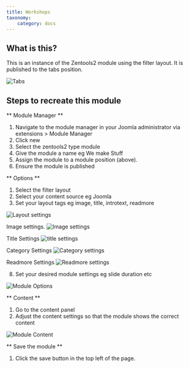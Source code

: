 ```yaml
---
title: Workshops
taxonomy:
    category: docs
---
```


## What is this?
This is an instance of the Zentools2 module using the filter layout. It is published to the tabs position.

![Tabs](/images/tabs/tabbed.jpg)


## Steps to recreate this module


** Module Manager **
1. Navigate to the module manager in your Joomla administrator via extensions > Module Manager
2. Click new
3. Select the zentools2 type module
4. Give the module a name  eg We make Stuff
5. Assign the module to a module position (above).
6. Ensure the module is published


** Options **
1. Select the filter layout
2. Select your content source eg Joomla 
3. Set your layout tags eg image, title, introtext, readmore

![Layout settings](/images/tabs/layout-workshop.png)


Image settings.
![Image settings](/images/tabs/image-workshop.png)

Title Settings
![title settings](/images/tabs/title-workshop.png)

Category Settings
![Category settings](/images/tabs/category-workshop.png)

Readmore Settings
![Readmore settings](/images/tabs/readmore-workshop.png)

8. Set your desired module settings eg slide duration etc

![Module Options](/images/tabs/options-workshop.png)

** Content **
1. Go to the content panel
2. Adjust the content settings so that the module shows the correct content

![Module Content](/images/tabs/content-workshop.png)

** Save the module **
1. Click the save button in the top left of the page.